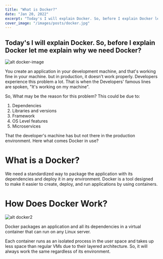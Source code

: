 ```yaml
---
title: "What is Docker?"
date: "Jan 20, 2022"
excerpt: "Today's I will explain Docker. So, before I explain Docker let me explain why we need Docker?"
cover_image: "/images/posts/docker.jpg"
---
```


## Today's I will explain Docker. So, before I explain Docker let me explain why we need Docker?

![alt docker-image](/images/posts/docker.jpg)

You create an application in your development machine, and that's working fine in your machine. but in production, it doesn't work properly. Developers experience this problem a lot. That is when the Developers' famous lines are spoken, "It's working on my machine".

So, What may be the reason for this problem? This could be due to:

1. Dependencies
2. Libraries and versions
3. Framework
4. OS Level features
5. Microservices

That the developer's machine has but not there in the production environment. Here what comes Docker in use?

# What is a Docker?

We need a standardized way to package the application with its dependencies and deploy it in any environment. Docker is a tool designed to make it easier to create, deploy, and run applications by using containers.

# How Does Docker Work?

![alt docker2](https://www.docker.com/sites/default/files/d8/styles/large/public/2018-11/container-what-is-container.png?itok=vle7kjDj)

Docker packages an application and all its dependencies in a virtual container that can run on any Linux server.

Each container runs as an isolated process in the user space and takes up less space than regular VMs due to their layered architecture. So, it will always work the same regardless of its environment.
